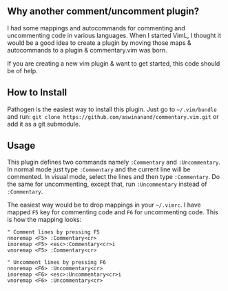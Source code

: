## Why another comment/uncomment plugin?

I had some mappings and autocommands for commenting and uncommenting code in 
various languages. When I started VimL, I thought it would be a good idea to 
create a plugin by moving those maps & autocommands to a plugin &
commentary.vim was born.

If you are creating a new vim plugin & want to get started, this code should 
be of help.

## How to Install

Pathogen is the easiest way to install this plugin. Just go to 
`~/.vim/bundle` and run:
`git clone https://github.com/aswinanand/commentary.vim.git` 
or add it as a git submodule.

## Usage
This plugin defines two commands namely `:Commentary` and `:Uncommentary`. In 
normal mode just type `:Commentary` and the current line will be commented. In
visual mode, select the lines and then type `:Commentary`. Do the same for 
uncommenting, except that, run `:Uncommentary` instead of `:Commentary`.

The easiest way would be to drop mappings in your `~/.vimrc`. I have mapped 
`F5` key for commenting code and `F6` for uncommenting code. This is how the 
mapping looks:
```
" Comment lines by pressing F5
nnoremap <F5> :Commentary<cr>
inoremap <F5> <esc>:Commentary<cr>i
vnoremap <F5> :Commentary<cr>

" Uncomment lines by pressing F6
nnoremap <F6> :Uncommentary<cr>
inoremap <F6> <esc>:Uncommentary<cr>i
vnoremap <F6> :Uncommentary<cr>
```
